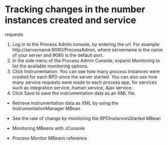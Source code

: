 # Tracking changes in the number instances created and service
requests

1. Log in to the Process Admin console, by entering the url. For example:
http://servername:9080/ProcessAdmin, where servername is the
name of your server and 9080 is the default port.
2. In the side menu of the Process Admin Console, expand
Monitoring to list the available monitoring options.
3. Click Instrumentation. You can see how many process instances were
created for each BPD since the server started. You can also see how many service requests were made
to each process app, for services such as integration service, human service, Ajax service.
4. Click Save to save the instrumentation data as an XML file.

- Retrieve instrumentation data as XML by using the InstrumentationManager
MBean
- See the rate of change by monitoring the BPDInstancesStarted MBean

- Monitoring MBeans with JConsole
- Process Monitor MBeans reference